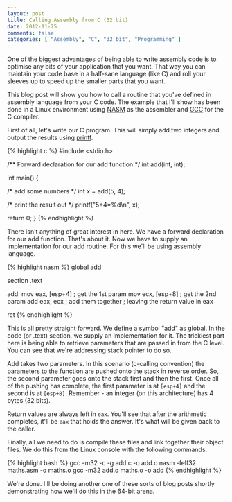 ```yaml
---
layout: post
title: Calling Assembly from C (32 bit)
date: 2012-11-25
comments: false
categories: [ "Assembly", "C", "32 bit", "Programming" ]
---
```


One of the biggest advantages of being able to write assembly code is to optimise any bits of your application that you want. That way you can maintain your code base in a half-sane language (like C) and roll your sleeves up to speed up the smaller parts that you want.

This blog post will show you how to call a routine that you've defined in assembly language from your C code. The example that I'll show has been done in a Linux environment using [NASM](http://www.nasm.us/) as the assembler and [GCC](http://gcc.gnu.org/) for the C compiler.

First of all, let's write our C program. This will simply add two integers and output the results using [printf](http://pubs.opengroup.org/onlinepubs/009695399/functions/printf.html).

{% highlight c %}
#include <stdio.h>

/** Forward declaration for our add function */
int add(int, int);

int main() {

   /* add some numbers */
   int x = add(5, 4);

   /* print the result out */
   printf("5+4=%d\n", x);

   return 0;
}
{% endhighlight %}

There isn't anything of great interest in here. We have a forward declaration for our add function. That's about it. Now we have to supply an implementation for our add routine. For this we'll be using assembly language.

{% highlight nasm %}
global add

section .text

add:
   mov   eax, [esp+4]    ; get the 1st param
   mov   ecx, [esp+8]    ; get the 2nd param
   add   eax, ecx        ; add them together
                         ; leaving the return value in eax

   ret
{% endhighlight %}

This is all pretty straight forward. We define a symbol "add" as global. In the code (or .text) section, we supply an implementation for it. The trickiest part here is being able to retrieve parameters that are passed in from the C level. You can see that we're addressing stack pointer to do so. 

Add takes two parameters. In this scenario (c-calling convention) the parameters to the function are pushed onto the stack in reverse order. So, the second parameter goes onto the stack first and then the first. Once all of the pushing has complete, the first parameter is at `[esp+4]` and the second is at `[esp+8]`. Remember - an integer (on this architecture) has 4 bytes (32 bits).

Return values are always left in `eax`. You'll see that after the arithmetic completes, it'll be `eax` that holds the answer. It's what will be given back to the caller.

Finally, all we need to do is compile these files and link together their object files. We do this from the Linux console with the following commands.

{% highlight bash %}
gcc -m32 -c -g add.c -o add.o
nasm -felf32 maths.asm -o maths.o
gcc -m32 add.o maths.o -o add
{% endhighlight %}

We're done. I'll be doing another one of these sorts of blog posts shortly demonstrating how we'll do this in the 64-bit arena.